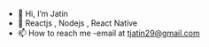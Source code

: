 - 👋 Hi, I’m Jatin 
- 💞️    Reactjs , Nodejs , React Native 
- 📫 How to reach me -email at tjatin29@gmail.com 

<!---
jatinthakur9/jatinthakur9 is a ✨ special ✨ repository because its `README.md` (this file) appears on your GitHub profile.
You can click the Preview link to take a look at your changes.
--->
